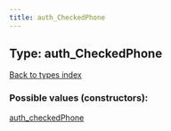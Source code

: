 ```yaml
---
title: auth_CheckedPhone
---
```

## Type: auth\_CheckedPhone  
[Back to types index](index.md)



### Possible values (constructors):

[auth\_checkedPhone](../constructors/auth_checkedPhone.md)  

